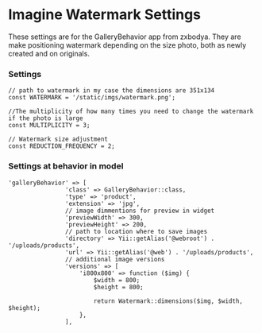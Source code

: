 # Imagine Watermark Settings

These settings are for the GalleryBehavior app from zxbodya. 
They are make positioning watermark depending on the size photo, both as newly created and on originals.

### Settings 

```
// path to watermark in my case the dimensions are 351x134
const WATERMARK = '/static/imgs/watermark.png'; 

//The multiplicity of how many times you need to change the watermark if the photo is large
const MULTIPLICITY = 3; 

// Watermark size adjustment
const REDUCTION_FREQUENCY = 2;
```

### Settings at behavior in model

```
'galleryBehavior' => [
                'class' => GalleryBehavior::class,
                'type' => 'product',
                'extension' => 'jpg',
                // image dimmentions for preview in widget
                'previewWidth' => 300,
                'previewHeight' => 200,
                // path to location where to save images
                'directory' => Yii::getAlias('@webroot') . '/uploads/products',
                'url' => Yii::getAlias('@web') . '/uploads/products',
                // additional image versions
                'versions' => [
                    'i800x800' => function ($img) {
                        $width = 800;
                        $height = 800;

                        return Watermark::dimensions($img, $width, $height);
                    },
                ],
```
